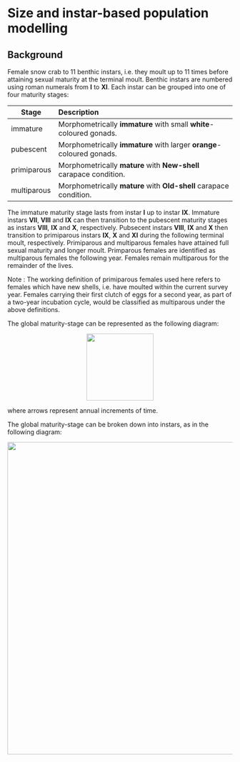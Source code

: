 # Size and instar-based population modelling

## Background

Female snow crab to 11 benthic instars, i.e. they moult up to 11 times before attaining sexual maturity at the terminal moult.
Benthic instars are numbered using roman numerals from **I** to **XI**. Each instar can be grouped into one of four maturity stages:

| Stage       | Description                                                               |
| ----------- | :------------------------------------------------------------------------ |
| immature    | Morphometrically **immature** with small **white**-coloured gonads.       |
| pubescent   | Morphometrically **immature** with larger **orange**-coloured gonads.     |
| primiparous | Morphometrically **mature** with **New-shell** carapace condition.        |
| multiparous | Morphometrically **mature** with **Old-shell** carapace condition.        |

The immature maturity stage lasts from instar **I** up to instar **IX**. Immature instars **VII**, **VIII** and **IX** can then transition to the pubescent maturity stages as instars 
**VIII**, **IX** and **X**, respectively. Pubsecent instars **VIII**, **IX** and **X** then transition to primiparous instars **IX**, **X** and **XI** during the following terminal moult, respectively. 
Primiparous and multiparous females have attained full sexual maturity and longer moult. Primparous females are identified as multiparous females the following year. Females remain
multiparous for the remainder of the lives.

Note : The working definition of primiparous females used here refers to females which have new shells, i.e. have moulted within the current survey year. Females carrying their first
clutch of eggs for a second year, as part of a two-year incubation cycle, would be classified as multiparous under the above definitions.

The global maturity-stage can be represented as the following diagram:

<div align="center">
<img
  src="https://github.com/TobieSurette/snow-crab-population-dynamics/assets/14942142/ece93af3-f55e-4f26-8859-ff30b4fc1811"
  style="display: inline-block; margin: 0 auto"
  align="center" 
  width=150>
</div>

where arrows represent annual increments of time.

The global maturity-stage can be broken down into instars, as in the following diagram:

<div align="center">
<img
  src="https://github.com/TobieSurette/snow-crab-population-dynamics/assets/14942142/17b1d72a-96bd-4289-87f1-fd6b2b00c438"
  style="display: inline-block; margin: 0 auto"
  align="center" 
  width=700>
</div>

